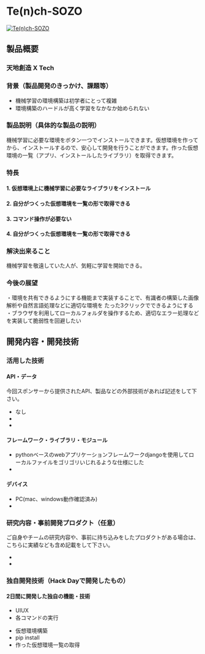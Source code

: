 # Te(n)ch-SOZO

[![Te(n)ch-SOZO](image.png)](https://www.youtube.com/watch?v=QPRvvKr-bYg)

## 製品概要
### 天地創造 X Tech

### 背景（製品開発のきっかけ、課題等）
- 機械学習の環境構築は初学者にとって複雑
- 環境構築のハードルが高く学習をなかなか始められない

### 製品説明（具体的な製品の説明）
機械学習に必要な環境をボタン一つでインストールできます。仮想環境を作ってから、インストールするので、安心して開発を行うことができます。作った仮想環境の一覧（アプリ、インストールしたライブラリ）を取得できます。

### 特長

#### 1. 仮想環境上に機械学習に必要なライブラリをインストール

#### 2. 自分がつくった仮想環境を一覧の形で取得できる

#### 3. コマンド操作が必要ない

#### 4. 自分がつくった仮想環境を一覧の形で取得できる

### 解決出来ること
機械学習を敬遠していた人が、気軽に学習を開始できる。

### 今後の展望
・環境を共有できるようにする機能まで実装することで、有識者の構築した画像解析や自然言語処理などに適切な環境を
たった3クリックでできるようにする
・ブラウザを利用してローカルフォルダを操作するため、適切なエラー処理などを実装して脆弱性を回避したい



## 開発内容・開発技術
### 活用した技術
#### API・データ
今回スポンサーから提供されたAPI、製品などの外部技術があれば記述をして下さい。

* なし
*
*

#### フレームワーク・ライブラリ・モジュール
* pythonベースのwebアプリケーションフレームワークdjangoを使用してローカルファイルをゴリゴリいじれるような仕様にした
*

#### デバイス
* PC(mac、windows動作確認済み)
*

### 研究内容・事前開発プロダクト（任意）
ご自身やチームの研究内容や、事前に持ち込みをしたプロダクトがある場合は、こちらに実績なども含め記載をして下さい。

*
*


### 独自開発技術（Hack Dayで開発したもの）
#### 2日間に開発した独自の機能・技術
* UIUX
* 各コマンドの実行
 - 仮想環境構築
 - pip install
 - 作った仮想環境一覧の取得
